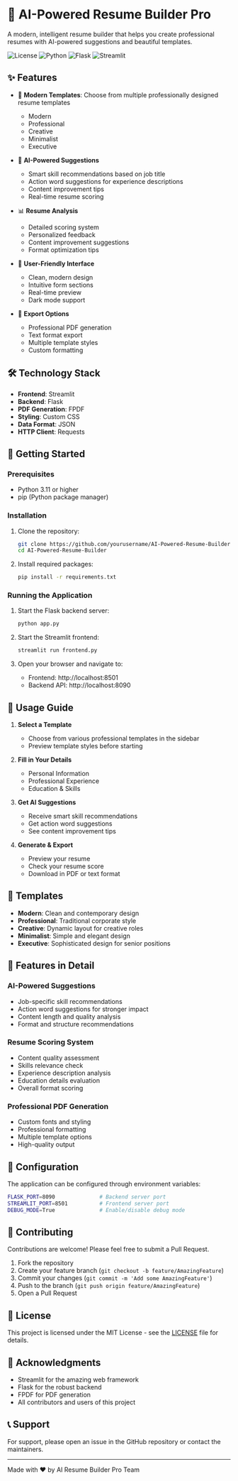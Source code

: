 # 🚀 AI-Powered Resume Builder Pro

A modern, intelligent resume builder that helps you create professional resumes with AI-powered suggestions and beautiful templates.

![License](https://img.shields.io/badge/license-MIT-blue.svg)
![Python](https://img.shields.io/badge/python-v3.11+-blue.svg)
![Flask](https://img.shields.io/badge/flask-v2.0+-blue.svg)
![Streamlit](https://img.shields.io/badge/streamlit-v1.0+-blue.svg)

## ✨ Features

- 🎨 **Modern Templates**: Choose from multiple professionally designed resume templates
  - Modern
  - Professional
  - Creative
  - Minimalist
  - Executive

- 🤖 **AI-Powered Suggestions**
  - Smart skill recommendations based on job title
  - Action word suggestions for experience descriptions
  - Content improvement tips
  - Real-time resume scoring

- 📊 **Resume Analysis**
  - Detailed scoring system
  - Personalized feedback
  - Content improvement suggestions
  - Format optimization tips

- 📱 **User-Friendly Interface**
  - Clean, modern design
  - Intuitive form sections
  - Real-time preview
  - Dark mode support

- 📄 **Export Options**
  - Professional PDF generation
  - Text format export
  - Multiple template styles
  - Custom formatting

## 🛠️ Technology Stack

- **Frontend**: Streamlit
- **Backend**: Flask
- **PDF Generation**: FPDF
- **Styling**: Custom CSS
- **Data Format**: JSON
- **HTTP Client**: Requests

## 🚀 Getting Started

### Prerequisites

- Python 3.11 or higher
- pip (Python package manager)

### Installation

1. Clone the repository:
   ```bash
   git clone https://github.com/yourusername/AI-Powered-Resume-Builder.git
   cd AI-Powered-Resume-Builder
   ```

2. Install required packages:
   ```bash
   pip install -r requirements.txt
   ```

### Running the Application

1. Start the Flask backend server:
   ```bash
   python app.py
   ```

2. Start the Streamlit frontend:
   ```bash
   streamlit run frontend.py
   ```

3. Open your browser and navigate to:
   - Frontend: http://localhost:8501
   - Backend API: http://localhost:8090

## 🎯 Usage Guide

1. **Select a Template**
   - Choose from various professional templates in the sidebar
   - Preview template styles before starting

2. **Fill in Your Details**
   - Personal Information
   - Professional Experience
   - Education & Skills

3. **Get AI Suggestions**
   - Receive smart skill recommendations
   - Get action word suggestions
   - See content improvement tips

4. **Generate & Export**
   - Preview your resume
   - Check your resume score
   - Download in PDF or text format

## 🎨 Templates

- **Modern**: Clean and contemporary design
- **Professional**: Traditional corporate style
- **Creative**: Dynamic layout for creative roles
- **Minimalist**: Simple and elegant design
- **Executive**: Sophisticated design for senior positions

## 📝 Features in Detail

### AI-Powered Suggestions
- Job-specific skill recommendations
- Action word suggestions for stronger impact
- Content length and quality analysis
- Format and structure recommendations

### Resume Scoring System
- Content quality assessment
- Skills relevance check
- Experience description analysis
- Education details evaluation
- Overall format scoring

### Professional PDF Generation
- Custom fonts and styling
- Professional formatting
- Multiple template options
- High-quality output

## 🔧 Configuration

The application can be configured through environment variables:

```bash
FLASK_PORT=8090              # Backend server port
STREAMLIT_PORT=8501          # Frontend server port
DEBUG_MODE=True              # Enable/disable debug mode
```

## 🤝 Contributing

Contributions are welcome! Please feel free to submit a Pull Request.

1. Fork the repository
2. Create your feature branch (`git checkout -b feature/AmazingFeature`)
3. Commit your changes (`git commit -m 'Add some AmazingFeature'`)
4. Push to the branch (`git push origin feature/AmazingFeature`)
5. Open a Pull Request

## 📄 License

This project is licensed under the MIT License - see the [LICENSE](LICENSE) file for details.

## 🙏 Acknowledgments

- Streamlit for the amazing web framework
- Flask for the robust backend
- FPDF for PDF generation
- All contributors and users of this project

## 📞 Support

For support, please open an issue in the GitHub repository or contact the maintainers.

---
Made with ❤️ by AI Resume Builder Pro Team
